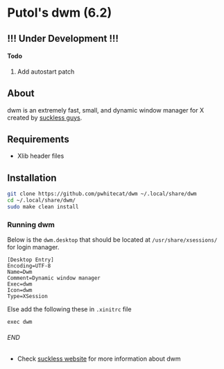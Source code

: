 # Putol's dwm (6.2) 

## !!! Under Development !!!

#### Todo
1. Add autostart patch

## About
dwm is an extremely fast, small, and dynamic window manager for X created by [suckless guys](https://suckless.org/).

## Requirements
- Xlib header files

## Installation
```sh
git clone https://github.com/pwhitecat/dwm ~/.local/share/dwm
cd ~/.local/share/dwm/
sudo make clean install
```

### Running dwm
Below is the `dwm.desktop` that should be located at `/usr/share/xsessions/` for login manager.
```
[Desktop Entry]
Encoding=UTF-8
Name=Dwm
Comment=Dynamic window manager
Exec=dwm
Icon=dwm
Type=XSession
```

Else add the following these in `.xinitrc` file
```
exec dwm
```

###### END
- Check [suckless website](https://dwm.suckless.org/) for more information about dwm

